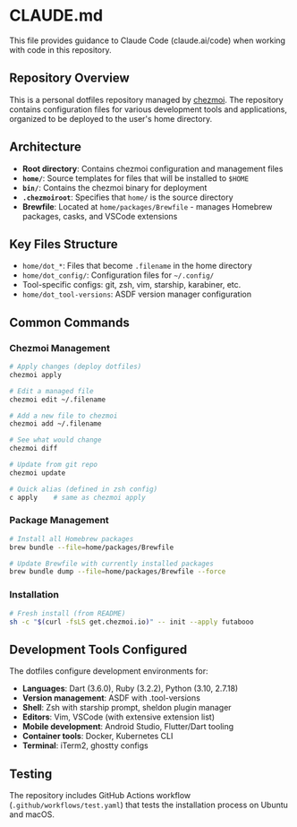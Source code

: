 # CLAUDE.md

This file provides guidance to Claude Code (claude.ai/code) when working with code in this repository.

## Repository Overview

This is a personal dotfiles repository managed by [chezmoi](https://www.chezmoi.io/). The repository contains configuration files for various development tools and applications, organized to be deployed to the user's home directory.

## Architecture

- **Root directory**: Contains chezmoi configuration and management files
- **`home/`**: Source templates for files that will be installed to `$HOME`
- **`bin/`**: Contains the chezmoi binary for deployment
- **`.chezmoiroot`**: Specifies that `home/` is the source directory
- **Brewfile**: Located at `home/packages/Brewfile` - manages Homebrew packages, casks, and VSCode extensions

## Key Files Structure

- `home/dot_*`: Files that become `.filename` in the home directory
- `home/dot_config/`: Configuration files for `~/.config/`
- Tool-specific configs: git, zsh, vim, starship, karabiner, etc.
- `home/dot_tool-versions`: ASDF version manager configuration

## Common Commands

### Chezmoi Management
```bash
# Apply changes (deploy dotfiles)
chezmoi apply

# Edit a managed file
chezmoi edit ~/.filename

# Add a new file to chezmoi
chezmoi add ~/.filename

# See what would change
chezmoi diff

# Update from git repo
chezmoi update

# Quick alias (defined in zsh config)
c apply    # same as chezmoi apply
```

### Package Management
```bash
# Install all Homebrew packages
brew bundle --file=home/packages/Brewfile

# Update Brewfile with currently installed packages
brew bundle dump --file=home/packages/Brewfile --force
```

### Installation
```bash
# Fresh install (from README)
sh -c "$(curl -fsLS get.chezmoi.io)" -- init --apply futabooo
```

## Development Tools Configured

The dotfiles configure development environments for:
- **Languages**: Dart (3.6.0), Ruby (3.2.2), Python (3.10, 2.7.18)
- **Version management**: ASDF with .tool-versions
- **Shell**: Zsh with starship prompt, sheldon plugin manager
- **Editors**: Vim, VSCode (with extensive extension list)
- **Mobile development**: Android Studio, Flutter/Dart tooling
- **Container tools**: Docker, Kubernetes CLI
- **Terminal**: iTerm2, ghostty configs

## Testing

The repository includes GitHub Actions workflow (`.github/workflows/test.yaml`) that tests the installation process on Ubuntu and macOS.